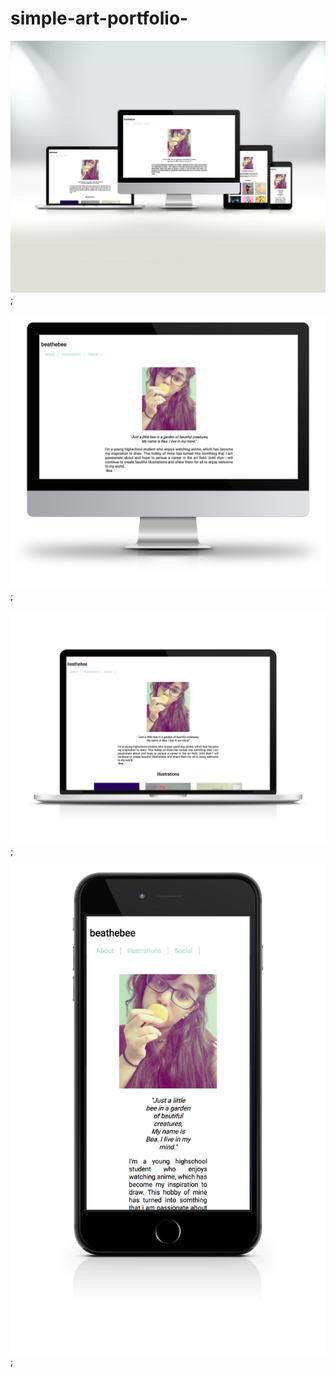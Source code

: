 # simple-art-portfolio-

![](screenshots/BeatheBee.png "screenshot of landing page");

![](screenshots/BeatheBee_largedesktop.png "screenshot of landing page");

![](screenshots/BeatheBee_desktop.png "screenshot of landing page");

![](screenshots/BeatheBee_mobile.png "screenshot of landing page");

